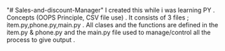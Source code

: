 "# Sales-and-discount-Manager" 
I created this while i was learning PY .
Concepts (OOPS Principle, CSV file use) .
It consists of 3 files ; item.py,phone.py,main.py .
All clases and the functions are defined in the item.py & phone.py and the main.py file used to manage/control all the process to give output .
